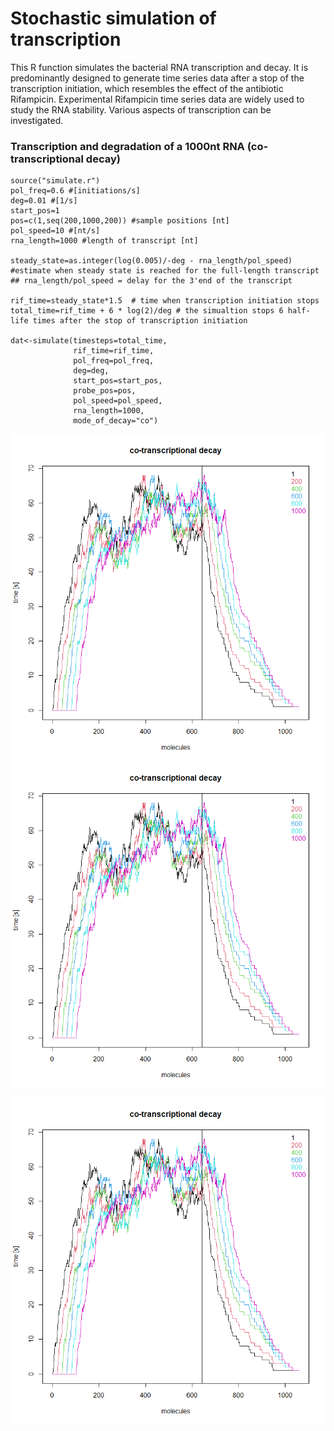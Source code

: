 # Stochastic simulation of transcription

This R function simulates the bacterial RNA transcription and decay. It is predominantly designed to generate time series data after a stop of the transcription initiation, which resembles the effect of the antibiotic Rifampicin. Experimental Rifampicin time series data are widely used to study the RNA stability. 
Various aspects of transcription can be investigated.

### Transcription and degradation of a 1000nt RNA (co-transcriptional decay)

```
source("simulate.r")
pol_freq=0.6 #[initiations/s]
deg=0.01 #[1/s]
start_pos=1
pos=c(1,seq(200,1000,200)) #sample positions [nt]
pol_speed=10 #[nt/s]
rna_length=1000 #length of transcript [nt]

steady_state=as.integer(log(0.005)/-deg - rna_length/pol_speed) #estimate when steady state is reached for the full-length transcript
## rna_length/pol_speed = delay for the 3'end of the transcript

rif_time=steady_state*1.5  # time when transcription initiation stops
total_time=rif_time + 6 * log(2)/deg # the simualtion stops 6 half-life times after the stop of transcription initiation

dat<-simulate(timesteps=total_time,
              rif_time=rif_time,
              pol_freq=pol_freq,
              deg=deg,
              start_pos=start_pos,
              probe_pos=pos,
              pol_speed=pol_speed,
              rna_length=1000,
              mode_of_decay="co")
```
<p float="left">
  <img src="https://github.com/JensGeorg/Stochastic-simulation-of-transcription/blob/main/simulate_figs/co_transcriptional_1000nt.png" "width=100"/>
  <img src="https://github.com/JensGeorg/Stochastic-simulation-of-transcription/blob/main/simulate_figs/co_transcriptional_1000nt.png" "width=100"/>
</p>


<p align="center">
  <img src="https://github.com/JensGeorg/Stochastic-simulation-of-transcription/blob/main/simulate_figs/co_transcriptional_1000nt.png"/>
</p>
